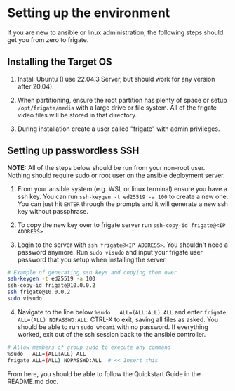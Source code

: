 # Setting up the environment

If you are new to ansible or linux administration, the following steps should get you from zero to frigate.

## Installing the Target OS

1. Install Ubuntu (I use 22.04.3 Server, but should work for any version after 20.04).

2. When partitioning, ensure the root partition has plenty of space or setup `/opt/frigate/media` with a large drive or file system. All of the frigate video files will be stored in that directory.

3. During installation create a user called "frigate" with admin privileges.

## Setting up passwordless SSH

**NOTE:** All of the steps below should be run from your non-root user. Nothing should require sudo or root user on the ansible deployment server.

1. From your ansible system (e.g. WSL or linux terminal) ensure you have a ssh key. You can run `ssh-keygen -t ed25519 -a 100` to create a new one. You can just hit `ENTER` through the prompts and it will generate a new ssh key without passphrase.

2. To copy the new key over to frigate server run `ssh-copy-id frigate@<IP ADDRESS>` 

3. Login to the server with `ssh frigate@<IP ADDRESS>`. You shouldn't need a password anymore. Run `sudo visudo` and input your frigate user password that you setup when installing the server.

```bash
# Example of generating ssh keys and copying them over
ssh-keygen -t ed25519 -a 100
ssh-copy-id frigate@10.0.0.2
ssh frigate@10.0.0.2
sudo visudo
```

4. Navigate to the line below `%sudo   ALL=(ALL:ALL) ALL` and enter `frigate ALL=(ALL) NOPASSWD:ALL`. CTRL-X to exit, saving all files as asked. You should be able to run `sudo whoami` with no password. If everything worked, exit out of the ssh session back to the ansible controller.

```bash
# Allow members of group sudo to execute any command
%sudo   ALL=(ALL:ALL) ALL
frigate ALL=(ALL) NOPASSWD:ALL  # << Insert this
```


From here, you should be able to follow the Quickstart Guide in the README.md doc.